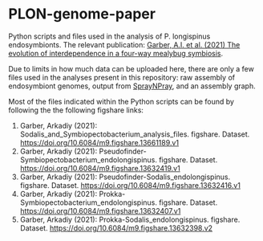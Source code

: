 # PLON-genome-paper

Python scripts and files used in the analysis of P. longispinus endosymbionts. The relevant publication: [Garber, A.I. et al. (2021) The evolution of interdependence in a four-way mealybug symbiosis](https://academic.oup.com/gbe/advance-article/doi/10.1093/gbe/evab123/6290711).

Due to limits in how much data can be uploaded here, there are only a few files used in the analyses present in this repository: raw assembly of endosymbiont genomes, output from [SprayNPray](https://github.com/Arkadiy-Garber/SprayNPray), and an assembly graph.

Most of the files indicated within the Python scripts can be found by following the the following figshare links:

1) Garber, Arkadiy (2021): Sodalis_and_Symbiopectobacterium_analysis_files. figshare. Dataset. https://doi.org/10.6084/m9.figshare.13661189.v1
2) Garber, Arkadiy (2021): Pseudofinder-Symbiopectobacterium_endolongispinus. figshare. Dataset. https://doi.org/10.6084/m9.figshare.13632419.v1
3) Garber, Arkadiy (2021): Pseudofinder-Sodalis_endolongispinus. figshare. Dataset. https://doi.org/10.6084/m9.figshare.13632416.v1
4) Garber, Arkadiy (2021): Prokka-Symbiopectobacterium_endolongispinus. figshare. Dataset. https://doi.org/10.6084/m9.figshare.13632407.v1
5) Garber, Arkadiy (2021): Prokka-Sodalis_endolongispinus. figshare. Dataset. https://doi.org/10.6084/m9.figshare.13632398.v2

